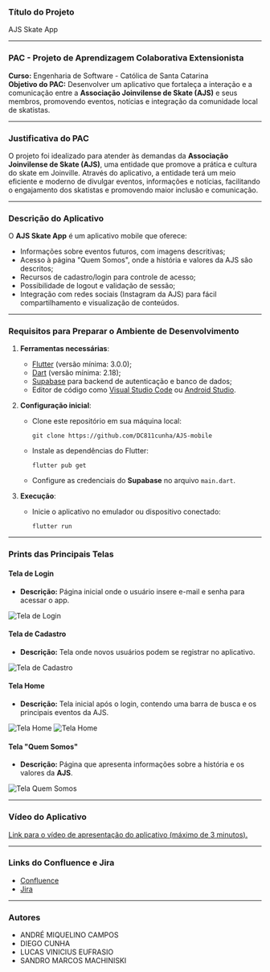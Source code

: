 ### **Título do Projeto**
AJS Skate App  

---

### **PAC - Projeto de Aprendizagem Colaborativa Extensionista**
**Curso:** Engenharia de Software - Católica de Santa Catarina  
**Objetivo do PAC:** Desenvolver um aplicativo que fortaleça a interação e a comunicação entre a **Associação Joinvilense de Skate (AJS)** e seus membros, promovendo eventos, notícias e integração da comunidade local de skatistas.  

---

### **Justificativa do PAC**
O projeto foi idealizado para atender às demandas da **Associação Joinvilense de Skate (AJS)**, uma entidade que promove a prática e cultura do skate em Joinville. Através do aplicativo, a entidade terá um meio eficiente e moderno de divulgar eventos, informações e notícias, facilitando o engajamento dos skatistas e promovendo maior inclusão e comunicação.  

---

### **Descrição do Aplicativo**
O **AJS Skate App** é um aplicativo mobile que oferece:
- Informações sobre eventos futuros, com imagens descritivas;
- Acesso à página "Quem Somos", onde a história e valores da AJS são descritos;
- Recursos de cadastro/login para controle de acesso;
- Possibilidade de logout e validação de sessão;
- Integração com redes sociais (Instagram da AJS) para fácil compartilhamento e visualização de conteúdos.  

---

### **Requisitos para Preparar o Ambiente de Desenvolvimento**

1. **Ferramentas necessárias**:
   - [Flutter](https://flutter.dev/docs/get-started/install) (versão mínima: 3.0.0);
   - [Dart](https://dart.dev/get-dart) (versão mínima: 2.18);
   - [Supabase](https://supabase.com/) para backend de autenticação e banco de dados;
   - Editor de código como [Visual Studio Code](https://code.visualstudio.com/) ou [Android Studio](https://developer.android.com/studio).

2. **Configuração inicial**:
   - Clone este repositório em sua máquina local:
     ```
     git clone https://github.com/DC811cunha/AJS-mobile
     ```
   - Instale as dependências do Flutter:
     ```
     flutter pub get
     ```
   - Configure as credenciais do **Supabase** no arquivo `main.dart`.

3. **Execução**:
   - Inicie o aplicativo no emulador ou dispositivo conectado:
     ```
     flutter run
     ```

---

### **Prints das Principais Telas**

#### **Tela de Login**
- **Descrição:** Página inicial onde o usuário insere e-mail e senha para acessar o app.  

![Tela de Login](assets/images/login_screen.png)

#### **Tela de Cadastro**
- **Descrição:** Tela onde novos usuários podem se registrar no aplicativo.  

![Tela de Cadastro](assets/images/signup_screen.png)

#### **Tela Home**
- **Descrição:** Tela inicial após o login, contendo uma barra de busca e os principais eventos da AJS.  

![Tela Home](assets/images/home_screen.png)
![Tela Home](assets/images/home_screen_lateral.png)

#### **Tela "Quem Somos"**
- **Descrição:** Página que apresenta informações sobre a história e os valores da **AJS**.  

![Tela Quem Somos](assets/images/somos_screen.png)

---

### **Vídeo do Aplicativo**
[Link para o vídeo de apresentação do aplicativo (máximo de 3 minutos).](https://youtu.be/seu-video-exemplo)

---

### **Links do Confluence e Jira**
- [Confluence](https://dc811cunha.atlassian.net/wiki/spaces/DDS/overview)
- [Jira](https://dc811cunha.atlassian.net/jira/software/projects/AJS/list)

---

### **Autores**
- ANDRÉ MIQUELINO CAMPOS
- DIEGO CUNHA
- LUCAS VINICIUS EUFRASIO
- SANDRO MARCOS MACHINISKI